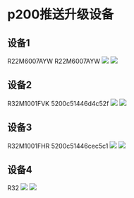 # p200推送升级设备
##  设备1
R22M6007AYW
R22M6007AYW
![](./_image/2020-06-04/2020-06-04-11-17-11.png)
![](./_image/2020-06-04/2020-06-04-11-17-38.png)

## 设备2
R32M1001FVK
5200c51446d4c52f
![](./_image/2020-06-04/2020-06-04-11-19-47.png)
![](./_image/2020-06-04/2020-06-04-11-20-13.png)

## 设备3
R32M1001FHR
5200c51446cec5c1
![](./_image/2020-06-04/2020-06-04-11-21-52.png)
![](./_image/2020-06-04/2020-06-04-11-23-34.png)

## 设备4
R32
![](./_image/2020-06-04/2020-06-04-11-24-41.png)
![](./_image/2020-06-04/2020-06-04-11-24-56.png)
